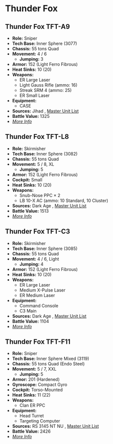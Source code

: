 # Thunder Fox 

## Thunder Fox TFT-A9 

- **Role:** Sniper 
- **Tech Base:** Inner Sphere (3077) 
- **Chassis:** 55 tons Quad 
- **Movement:** 4 / 6 
  - **Jumping:** 3 
- **Armor:** 152 (Light Ferro Fibrous) 
- **Heat Sinks:** 10 (20) 
- **Weapons:** 
  - ER Large Laser 
  - Light Gauss Rifle (ammo: 16) 
  - Streak SRM 4 (ammo: 25) 
  - ER Small Laser 
- **Equipment:** 
  - CASE 
- **Sources:** Jihad , [Master Unit List](http://masterunitlist.info/Unit/Details/3217/thunder-fox-tft-a9) 
- **Battle Value:** 1325 
- [*More Info*](thunder_fox/thunder_fox_tft-a9.md) 

## Thunder Fox TFT-L8 

- **Role:** Skirmisher 
- **Tech Base:** Inner Sphere (3082) 
- **Chassis:** 55 tons Quad 
- **Movement:** 5 / 8, XL 
  - **Jumping:** 5 
- **Armor:** 152 (Light Ferro Fibrous) 
- **Cockpit:** Small 
- **Heat Sinks:** 10 (20) 
- **Weapons:** 
  - Snub-Nose PPC × 2 
  - LB 10-X AC (ammo: 10 Standard, 10 Cluster) 
- **Sources:** Dark Age , [Master Unit List](http://masterunitlist.info/Unit/Details/3219/thunder-fox-tft-l8) 
- **Battle Value:** 1513 
- [*More Info*](thunder_fox/thunder_fox_tft-l8.md) 

## Thunder Fox TFT-C3 

- **Role:** Skirmisher 
- **Tech Base:** Inner Sphere (3085) 
- **Chassis:** 55 tons Quad 
- **Movement:** 4 / 6, Light 
  - **Jumping:** 4 
- **Armor:** 152 (Light Ferro Fibrous) 
- **Heat Sinks:** 10 (20) 
- **Weapons:** 
  - ER Large Laser 
  - Medium X-Pulse Laser 
  - ER Medium Laser 
- **Equipment:** 
  - Command Console 
  - C3 Main 
- **Sources:** Dark Age , [Master Unit List](http://masterunitlist.info/Unit/Details/3218/thunder-fox-tft-c3) 
- **Battle Value:** 1104 
- [*More Info*](thunder_fox/thunder_fox_tft-c3.md) 

## Thunder Fox TFT-F11 

- **Role:** Sniper 
- **Tech Base:** Inner Sphere Mixed (3119) 
- **Chassis:** 55 tons Quad (Endo Steel) 
- **Movement:** 5 / 7, XXL 
  - **Jumping:** 5 
- **Armor:** 201 (Hardened) 
- **Gyroscope:** Compact Gyro 
- **Cockpit:** Torso-Mounted 
- **Heat Sinks:** 11 (22) 
- **Weapons:** 
  - Clan ER PPC 
- **Equipment:** 
  - Head Turret 
  - Targeting Computer 
- **Sources:** RS 3145 NT NU , [Master Unit List](http://masterunitlist.info/Unit/Details/6892/thunder-fox-tft-f11) 
- **Battle Value:** 2426 
- [*More Info*](thunder_fox/thunder_fox_tft-f11.md) 

